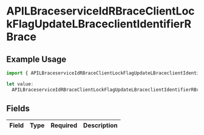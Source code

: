 # APILBraceserviceIdRBraceClientLockFlagUpdateLBraceclientIdentifierRBrace

## Example Usage

```typescript
import { APILBraceserviceIdRBraceClientLockFlagUpdateLBraceclientIdentifierRBrace } from "authlete-2/models";

let value:
  APILBraceserviceIdRBraceClientLockFlagUpdateLBraceclientIdentifierRBrace = {};
```

## Fields

| Field       | Type        | Required    | Description |
| ----------- | ----------- | ----------- | ----------- |